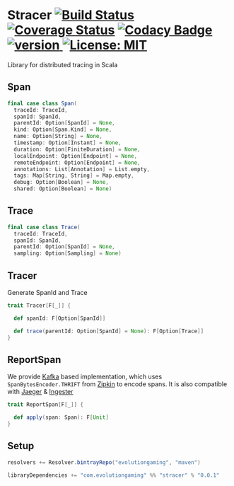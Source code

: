 # Stracer [![Build Status](https://travis-ci.org/evolution-gaming/stracer.svg)](https://travis-ci.org/evolution-gaming/stracer) [![Coverage Status](https://coveralls.io/repos/evolution-gaming/stracer/badge.svg)](https://coveralls.io/r/evolution-gaming/stracer) [![Codacy Badge](https://api.codacy.com/project/badge/Grade/4b3e6d6ca1224b1bb7004b18760f7fa8)](https://www.codacy.com/app/evolution-gaming/stracer?utm_source=github.com&amp;utm_medium=referral&amp;utm_content=evolution-gaming/stracer&amp;utm_campaign=Badge_Grade) [ ![version](https://api.bintray.com/packages/evolutiongaming/maven/stracer/images/download.svg) ](https://bintray.com/evolutiongaming/maven/stracer/_latestVersion) [![License: MIT](https://img.shields.io/badge/License-MIT-yellowgreen.svg)](https://opensource.org/licenses/MIT)

Library for distributed tracing in Scala

## Span

```scala
final case class Span(
  traceId: TraceId,
  spanId: SpanId,
  parentId: Option[SpanId] = None,
  kind: Option[Span.Kind] = None,
  name: Option[String] = None,
  timestamp: Option[Instant] = None,
  duration: Option[FiniteDuration] = None,
  localEndpoint: Option[Endpoint] = None,
  remoteEndpoint: Option[Endpoint] = None,
  annotations: List[Annotation] = List.empty,
  tags: Map[String, String] = Map.empty,
  debug: Option[Boolean] = None,
  shared: Option[Boolean] = None)
```

## Trace

```scala
final case class Trace(
  traceId: TraceId,
  spanId: SpanId,
  parentId: Option[SpanId] = None,
  sampling: Option[Sampling] = None)
``` 
 
## Tracer

Generate SpanId and Trace 

```scala
trait Tracer[F[_]] {

  def spanId: F[Option[SpanId]]

  def trace(parentId: Option[SpanId] = None): F[Option[Trace]]
}
```


## ReportSpan

We provide [Kafka](http://kafka.apache.org) based implementation, which uses `SpanBytesEncoder.THRIFT` from [Zipkin](http://zipkin.io/) to encode spans.
It is also compatible with [Jaeger](https://www.jaegertracing.io) & [Ingester](https://www.jaegertracing.io/docs/1.8/deployment/#ingester) 

```scala
trait ReportSpan[F[_]] {

  def apply(span: Span): F[Unit]
}
```
 

## Setup

```scala
resolvers += Resolver.bintrayRepo("evolutiongaming", "maven")

libraryDependencies += "com.evolutiongaming" %% "stracer" % "0.0.1"
```